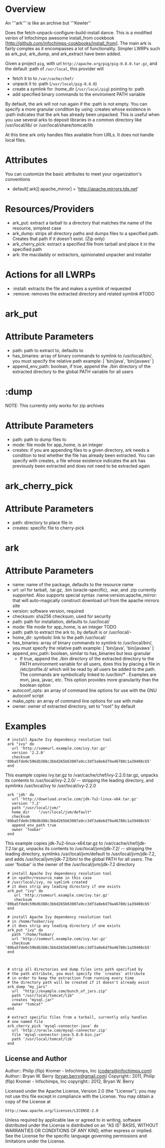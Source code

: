 Overview        
========
 
An '''ark''' is like an archive but '''Kewler''

Does the fetch-unpack-configure-build-install dance. This is a
modified  verion of Infochimps awesome install_from cookbook
 [http://github.com/infochimps-cookbooks/install_from]. The main ark is fairly complex as it
 encompasses a lot of functionality. Simpler LWRPs such as ark_put,
 ark_dump, and ark_extract have been added.

Given a project `pig`, with url `http://apache.org/pig/pig-0.8.0.tar.gz`, and
the default :path of `/usr/local`, this provider will

* fetch  it to to `/var/cache/chef/`
* unpack it to :path  (`/usr/local/pig-0.8.0`)
* create a symlink for :home_dir (`/usr/local/pig`) pointing to :path
* add specified binary commands to the enviroment PATH variable

By default, the ark will not run again if the :path is not
empty. You can specify a more granular condition by using :creates
whose existence in :path indicates that the ark has already
been unpacked. This is useful when you use several arks to deposit
libraries in a common directory like /usr/local/lib/ or /usr/local/share/tomcat/lib

At this time ark only handles files available from URLs. It does not
handle local files.

Attributes
==========

You can customize the basic attributes to meet your organization's conventions

* default[:ark][:apache_mirror] = 'http://apache.mirrors.tds.net'


Resources/Providers
===================

* ark_put: extract a tarball to a directory that matches the name of
  the resource, simplest case
* ark_dump: strips all directory paths and dumps files to a specified
  path. Creates that path if it doesn't exist. (Zip only)
* ark_cherry_pick: extract a specified file from tarball and place it in
  the specified path
* ark: the macdaddy or extractors, opinionated unpacker and installer

# Actions for all LWRPs

- :install: extracts the file and makes a symlink of requested
- :remove: removes the extracted directory and related symlink #TODO

ark_put
=======

# Attribute Parameters

- path: path to extract to, defaults to 
- has_binaries: array of binary commands to symlink to
  /usr/local/bin/, you must specify the relative path example: [ 'bin/java', 'bin/javaws' ]
- append_env_path: boolean, if true, append the ./bin directory of the
  extracted directory to the global PATH variable for all users

:dump
========

NOTE: This currently only works for zip archives

# Attribute Parameters

- path: path to dump files to 
- mode: file mode for app_home, is an integer
- creates: if you are appending files to a given directory, ark
  needs a condition to test whether the file has already been
  extracted. You can specify with creates, a file whose existence
  indicates the ark has previously been extracted and does not need to
  be extracted again

ark_cherry_pick
===============

# Attribute Parameters

- path: directory to place file in
- creates: specific file to cherry-pick


ark
===

# Attribute Parameters

- name: name of the package, defaults to the resource name
- url: url for tarball, .tar.gz, .bin (oracle-specific), .war, and .zip
  currently supported. Also supports special syntax
  :name:version:apache_mirror: that will auto-magically construct
  download url from the apache mirrors site
- version: software version, required
- checksum: sha256 checksum, used for security 
- path: path for installation, defaults to /usr/local/<name>
- mode: file mode for app_home, is an integer TODO
- path: path to extract the ark to, by default is
  or /usr/local/<name>-<version>
- home_dir: symbolic link to the path /usr/local/<name>
- has_binaries: array of binary commands to symlink to
  /usr/local/bin/, you must specify the relative path example: [ 'bin/java', 'bin/javaws' ]
- append_env_path: boolean, similar to has_binaries but less granular
  - If true, append the ./bin directory of the extracted directory to
  the PATH environment  variable for all users, does this by placing a file in /etc/profile.d/ which will be read by all users
  be added to the path. The commands are symbolically linked to
  /usr/bin/* . Examples are mvn, java, javac, etc. This option
  provides more granularity than the boolean option
- autoconf_opts: an array of command line options for use with the GNU
  autoconf script
- make_opts: an array of command line options for use with make
- owner: owner of extracted directory, set to "root" by default

# Examples

     # install Apache Ivy dependency resolution tool
     ark "ivy" do
       url 'http://someurl.example.com/ivy.tar.gz'
       version '2.2.0'        
       checksum '89ba5fde0c596db388c3bbd265b63007a9cc3df3a8e6d79a46780c1a39408cb5'
     end
    
This example copies ivy.tar.gz to /var/cache/chef/ivy-2.2.0.tar.gz,
unpacks its contents to /usr/local/ivy-2.2.0/ -- stripping the
leading directory, and symlinks /usr/local/ivy to /usr/local/ivy-2.2.0


     ark 'jdk' do
       url 'http://download.oracle.com/jdk-7u2-linux-x64.tar.gz'
       version '7.2'
       path "/usr/local/jvm/"
       home_dir    "/usr/local/jvm/default" 
       checksum  '89ba5fde0c596db388c3bbd265b63007a9cc3df3a8e6d79a46780c1a39408cb5'
       append_env_path true
       owner 'foobar'
     end

This example copies jdk-7u2-linux-x64.tar.gz to /var/cache/chef/jdk-7.2.tar.gz,
unpacks its contents to /usr/local/jvm/jdk-7.2/ -- stripping the
leading directory, symlinks /usr/local/jvm/default to
/usr/local/jvm/jdk-7.2, and adds /usr/local/jvm/jdk-7.2/bin/ to
the global PATH for all users. The user 'foobar' is the owner of the
/usr/local/jvm/jdk-7.2 directory

     # install Apache Ivy dependency resolution tool
     # in <path>/resource_name in this case
     # /usr/local/ivy, no symlink created
     # it does strip any leading directory if one exists
     ark_put "ivy" do
        url 'http://someurl.example.com/ivy.tar.gz'
        checksum '89ba5fde0c596db388c3bbd265b63007a9cc3df3a8e6d79a46780c1a39408cb5'
     end

     # install Apache Ivy dependency resolution tool
     # in /home/foobar/ivy 
     # it does strip any leading directory if one exists
     ark_put "ivy" do
       path "/home/foobar/
       url 'http://someurl.example.com/ivy.tar.gz'
       checksum '89ba5fde0c596db388c3bbd265b63007a9cc3df3a8e6d79a46780c1a39408cb5'
     end

     

     # strip all directories and dump files into path specified by 
     # the path attribute, you must specify the `creates` attribute
     # in order to keep the extraction from running every time
     # the directory path will be created if it doesn't already exist
     ark_dump "my_jars"
       url  "http://example.com/bunch_of_jars.zip"
       path "/usr/local/tomcat/lib"
       creates "mysql.jar"
       owner "tomcat"       
     end

     # extract specific files from a tarball, currently only handles
     # one named file
     ark_cherry_pick 'mysql-connector-java' do
       url 'http://oracle.com/mysql-connector.zip'
       file 'mysql-connector-java-5.0.8-bin.jar'
       path '/usr/local/tomcat/lib'
     end

     
## License and Author

Author::                Philip (flip) Kromer - Infochimps, Inc (<coders@infochimps.com>)
Author::                Bryan W. Berry (<bryan.berry@gmail.com>)
Copyright::             2011, Philip (flip) Kromer - Infochimps, Inc
copyright::             2012, Bryan W. Berry

Licensed under the Apache License, Version 2.0 (the "License");
you may not use this file except in compliance with the License.
You may obtain a copy of the License at

    http://www.apache.org/licenses/LICENSE-2.0

Unless required by applicable law or agreed to in writing, software
distributed under the License is distributed on an "AS IS" BASIS,
WITHOUT WARRANTIES OR CONDITIONS OF ANY KIND, either express or implied.
See the License for the specific language governing permissions and
limitations under the License.
